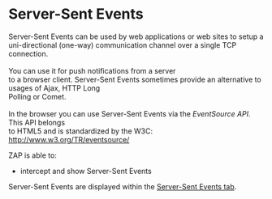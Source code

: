 # Server-Sent Events #

Server-Sent Events can be used by web applications or web sites to setup a uni-directional (one-way)
communication channel over a single TCP connection. <br><br>You can use it for push notifications from a server<br>
to a browser client. Server-Sent Events sometimes provide an alternative to usages of Ajax, HTTP Long<br>
Polling or Comet. <br><br>In the browser you can use Server-Sent Events via the <i>EventSource API</i>. This API belongs<br>
to HTML5 and is standardized by the W3C: <a href='http://www.w3.org/TR/eventsource/'>http://www.w3.org/TR/eventsource/</a>
<br>

ZAP is able to:<br>
<ul><li>intercept and show Server-Sent Events</li></ul>

Server-Sent Events are displayed within the <a href='HelpAddonsSseTab.md'>Server-Sent Events tab</a>.